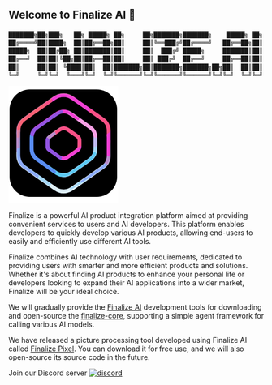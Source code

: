 ## Welcome to Finalize AI 👋 

```
███████╗██╗███╗   ██╗ █████╗ ██╗     ██╗███████╗███████╗    █████╗ ██╗
██╔════╝██║████╗  ██║██╔══██╗██║     ██║╚══███╔╝██╔════╝   ██╔══██╗██║
█████╗  ██║██╔██╗ ██║███████║██║     ██║  ███╔╝ █████╗     ███████║██║
██╔══╝  ██║██║╚██╗██║██╔══██║██║     ██║ ███╔╝  ██╔══╝     ██╔══██║██║
██║     ██║██║ ╚████║██║  ██║███████╗██║███████╗███████╗██╗██║  ██║██║
╚═╝     ╚═╝╚═╝  ╚═══╝╚═╝  ╚═╝╚══════╝╚═╝╚══════╝╚══════╝╚═╝╚═╝  ╚═╝╚═╝
```

![logo image](https://raw.githubusercontent.com/finalize-ai/.github/9c2a925cabe475c4e1360d8bf29bbd14f354e5bb/finalize-icon.png)

Finalize is a powerful AI product integration platform aimed at providing convenient services to users and AI developers. This platform enables developers to quickly develop various AI products, allowing end-users to easily and efficiently use different AI tools.

Finalize combines AI technology with user requirements, dedicated to providing users with smarter and more efficient products and solutions. Whether it's about finding AI products to enhance your personal life or developers looking to expand their AI applications into a wider market, Finalize will be your ideal choice.

We will gradually provide the [Finalize AI](https://github.com/finalize-ai) development tools for downloading and open-source the [finalize-core](https://github.com/finalize-ai/finalize-core), supporting a simple agent framework for calling various AI models.

We have released a picture processing tool developed using Finalize AI called [Finalize Pixel](https://github.com/finalize-ai/finalize-pixel). You can download it for free use, and we will also open-source its source code in the future.

Join our Discord server <a target=_blank href="https://discord.com/invite/kuAw9K94">![discord](https://img.shields.io/discord/1190142567191433368?logo=discord&style=plastic)</a>
